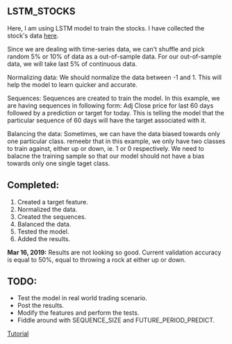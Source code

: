 ## LSTM_STOCKS

Here, I am using LSTM model to train the stocks. I have collected the stock's data [here](https://in.finance.yahoo.com/quote/TITAN.NS/history?period1=1205557200&period2=1552626000&interval=1d&filter=history&frequency=1d).

Since we are dealing with time-series data, we can't shuffle and pick random 5% or 10% of data as a out-of-sample data. For our out-of-sample data, we will take last 5% of continuous data.

 Normalizing data: We should normalize the data between -1 and 1. This will help the model to learn quicker and accurate.

 Sequences: Sequences are created to train the model. In this example, we are having sequences in following form: Adj Close price for last 60 days followed by a prediction or target for today. This is telling the model that the particular sequence of 60 days will have the target associated with it.

 Balancing the data: Sometimes, we can have the data biased towards only one particular class. remeebr that in this example, we only have two classes to train against, either up or down, ie. 1 or 0 respectively. We need to balacne the training sample so that our model should not have a bias towards only one single taget class.

## Completed:

1. Created a target feature.
2. Normalized the data.
3. Created the sequences.
4. Balanced the data.
5. Tested the model.
6. Added the results.

**Mar 16, 2019:** Results are not looking so good. Current validation accuracy is equal to 50%, equal to throwing a rock at either up or down.

## TODO:

 * Test the model in real world trading scenario.
 * Post the results.
 * Modify the features and perform the tests.
 * Fiddle around with SEQUENCE_SIZE and FUTURE_PERIOD_PREDICT.

[Tutorial](https://www.youtube.com/watch?v=ne-dpRdNReI&list=PLQVvvaa0QuDfhTox0AjmQ6tvTgMBZBEXN&index=8) 
